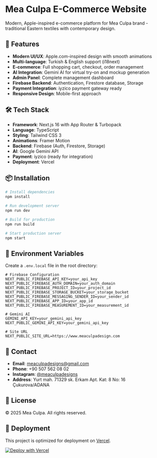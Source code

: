# Mea Culpa E-Commerce Website

Modern, Apple-inspired e-commerce platform for Mea Culpa brand - traditional Eastern textiles with contemporary design.

## 🌟 Features

- **Modern UI/UX**: Apple.com-inspired design with smooth animations
- **Multi-language**: Turkish & English support (i18next)
- **E-commerce**: Full shopping cart, checkout, order management
- **AI Integration**: Gemini AI for virtual try-on and mockup generation
- **Admin Panel**: Complete management dashboard
- **Firebase Backend**: Authentication, Firestore database, Storage
- **Payment Integration**: iyzico payment gateway ready
- **Responsive Design**: Mobile-first approach

## 🛠️ Tech Stack

- **Framework**: Next.js 16 with App Router & Turbopack
- **Language**: TypeScript
- **Styling**: Tailwind CSS 3
- **Animations**: Framer Motion
- **Backend**: Firebase (Auth, Firestore, Storage)
- **AI**: Google Gemini API
- **Payment**: iyzico (ready for integration)
- **Deployment**: Vercel

## 📦 Installation

```bash
# Install dependencies
npm install

# Run development server
npm run dev

# Build for production
npm run build

# Start production server
npm start
```

## 🔐 Environment Variables

Create a `.env.local` file in the root directory:

```env
# Firebase Configuration
NEXT_PUBLIC_FIREBASE_API_KEY=your_api_key
NEXT_PUBLIC_FIREBASE_AUTH_DOMAIN=your_auth_domain
NEXT_PUBLIC_FIREBASE_PROJECT_ID=your_project_id
NEXT_PUBLIC_FIREBASE_STORAGE_BUCKET=your_storage_bucket
NEXT_PUBLIC_FIREBASE_MESSAGING_SENDER_ID=your_sender_id
NEXT_PUBLIC_FIREBASE_APP_ID=your_app_id
NEXT_PUBLIC_FIREBASE_MEASUREMENT_ID=your_measurement_id

# Gemini AI
GEMINI_API_KEY=your_gemini_api_key
NEXT_PUBLIC_GEMINI_API_KEY=your_gemini_api_key

# Site URL
NEXT_PUBLIC_SITE_URL=https://www.meaculpadesign.com
```

## 📱 Contact

- **Email**: meaculpadesigns@gmail.com
- **Phone**: +90 507 562 08 02
- **Instagram**: [@meaculpadesigns](https://www.instagram.com/meaculpadesigns)
- **Address**: Yurt mah. 71329 sk. Erkam Apt. Kat: 8 No: 16 Çukurova/ADANA

## 📄 License

© 2025 Mea Culpa. All rights reserved.

## 🚀 Deployment

This project is optimized for deployment on [Vercel](https://vercel.com).

[![Deploy with Vercel](https://vercel.com/button)](https://vercel.com/new/clone?repository-url=https://github.com/YOUR_USERNAME/meaculpa-ecommerce)
